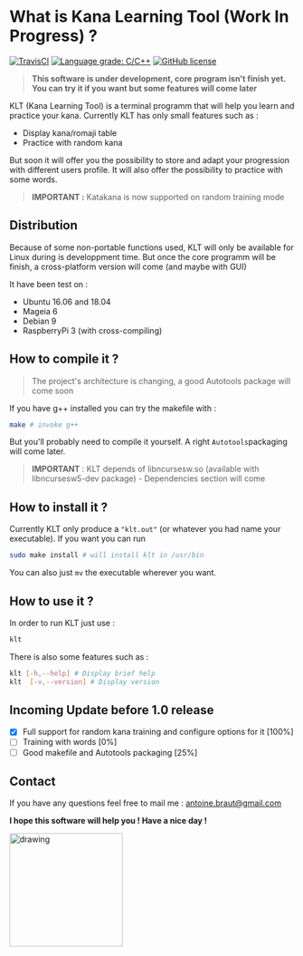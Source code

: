 # What is Kana Learning Tool (Work In Progress) ? ##
[![TravisCI](https://img.shields.io/travis/Brautantoine/KLT.svg)](https://travis-ci.org/Brautantoine/KLT)
[![Language grade: C/C++](https://img.shields.io/lgtm/grade/cpp/g/Brautantoine/KLT.svg?logo=lgtm&logoWidth=18)](https://lgtm.com/projects/g/Brautantoine/KLT/context:cpp)
[![GitHub license](https://img.shields.io/github/license/brautantoine/klt.svg)](https://github.com/Brautantoine/KLT/blob/master/LICENSE)
>**This software is under development, core program isn't finish yet. You can try it if you want but some features will come later**

KLT (Kana Learning Tool) is a terminal programm that will help you learn and practice your kana. Currently KLT has only small features such as :
* Display kana/romaji table
* Practice with random kana

But soon it will offer you the possibility to store and adapt your progression with different users profile. It will also offer the possibility to practice with some words.
>**IMPORTANT :** Katakana is now supported on random training mode

## Distribution ##

Because of some non-portable functions used, KLT will only be available for Linux during is developpment time. But once the core programm will be finish, a cross-platform version will come (and maybe with GUI)

It have been test on :
* Ubuntu 16.06 and 18.04
* Mageia 6
* Debian 9
* RaspberryPi 3 (with cross-compiling)

## How to compile it ? ##
>The project's architecture is changing, a good Autotools package will come soon

If you have g++ installed you can try the makefile with :
```sh
make # invoke g++
```

But you'll probably need to compile it yourself. A right `Autotools`packaging will come later.

> **IMPORTANT** : KLT depends of libncursesw.so (available with libncursesw5-dev package) - Dependencies section will come

## How to install it ? ##

Currently KLT only produce a `"klt.out"` (or whatever you had name your executable). If you want you can run
```sh
sudo make install # will install klt in /usr/bin
```

You can also just `mv` the executable wherever you want.

## How to use it ? ##

In order to run KLT just use :
```sh
klt
```

There is also some features such as :
```sh
klt [-h,--help] # Display brief help
klt  [-v,--version] # Display version
```


## Incoming Update before 1.0 release ##

- [x] Full support for random kana training and configure options for it [100%]
- [ ] Training with words [0%]
- [ ] Good makefile and Autotools packaging [25%]

## Contact ##

If you have any questions feel free to mail me : <antoine.braut@gmail.com>

**I hope this software will help you ! Have a nice day !**

<img src="https://images.ecosia.org/x8hEzRW0N0B1oHUTXqREorZ73aE=/0x390/smart/https%3A%2F%2Fcdn170.picsart.com%2Fupscale-241091004033212.png%3Fr1024x1024" alt="drawing" width="200"/>
